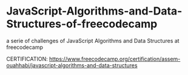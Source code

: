 # JavaScript-Algorithms-and-Data-Structures-of-freecodecamp
a serie of challenges of JavaScript Algorithms and Data Structures at freecodecamp

CERTIFICATION:
https://www.freecodecamp.org/certification/assem-ouahhabi/javascript-algorithms-and-data-structures
